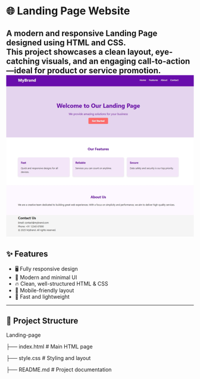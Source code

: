 # 🌐 Landing Page Website

A modern and responsive **Landing Page** designed using **HTML** and **CSS**.  
This project showcases a clean layout, eye-catching visuals, and an engaging call-to-action—ideal for product or service promotion.
![image alt](https://github.com/mansi-katiyar/Landing-page/blob/4d5b235f60d0717a4e141584df86d4490ffb2cbb/output-screenshort.png)
---

## ✨ Features

- 🖥️ Fully responsive design
- 🎨 Modern and minimal UI
- 🔥 Clean, well-structured HTML & CSS
- 📱 Mobile-friendly layout
- 🚀 Fast and lightweight

---

## 📁 Project Structure

Landing-page

├── index.html    # Main HTML page

├── style.css     # Styling and layout

├── README.md     # Project documentation
